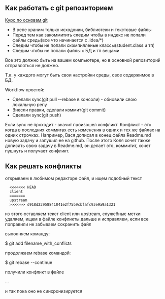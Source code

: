 ## Как работать с git репозиторием


[Курс по основам git](https://www.codeschool.com/courses/try-git)


* В репе храним только исходники, библиотеки и текстовые файлы
* Перед тем как закоммитить следим чтобы в индекс не попали файлы среды(все что начинается с .idea/*)
* Следим чтобы не попали скомпилленые классы(student.class и тп)
* Следим чтобы не попали файлы с БД и тп вещами

Все это должно быть на вашем компьютере, но в основной репозиторий отправляться не должно.

Т.к. у каждого могут быть свои настройки среды, свое содержимое в БД.


Workflow простой:
* Сделали sync(git pull --rebase в консоли) - обновили свою локальную репу
* Внесли правки, сделали коммит(git commit)
* Сделали sync(git push)

Если sync не проходит - значит произошел конфликт.
Конфликт - это когда в последних коммитах есть изменения в одних и тех же файлах на одних строчках.
Например, Вася дописал в конец файла Readme.md новую задачу и запушил ее на github.
После этого Коля хочет также дописать свою задачу в Readme.md, он делает это, коммитит, хочет пушнуть и получает конфликт.

## Как решать конфликты

открываем в любимом редакторе файл, и ищем подобный текст

```
  <<<<<<< HEAD
  client
  =======
  upstream
  >>>>>>> d918d23958841041e2f75b9cbfafc93e9a9a1321
```

из этого оставляем текст client или upstream, служебные метки удаляем, ищем в файле конфликты дальше и исправляем, если все поправили не забываем сохранить файл

выполняем команду:

$ git add filename_with_conflicts

продолжаем rebase командой:

$ git rebase --continue

получили конфликт в файле

...

и так пока оно не синхронизируется
